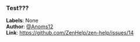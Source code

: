 ### Test???

**Labels**: None\
**Author**: [@Anoms12](https://github.com/Anoms12)\
**Link**: https://github.com/ZenHelp/zen-help/issues/14